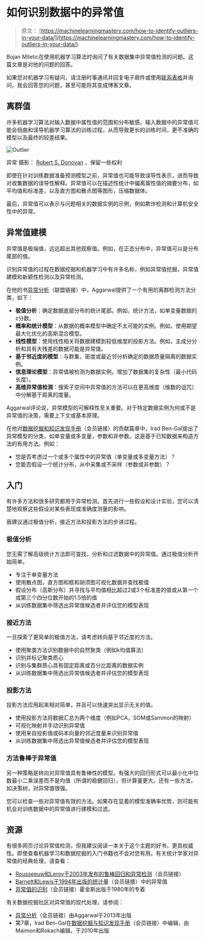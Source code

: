 # 如何识别数据中的异常值

> 原文： [https://machinelearningmastery.com/how-to-identify-outliers-in-your-data/](https://machinelearningmastery.com/how-to-identify-outliers-in-your-data/)

Bojan Miletic在使用机器学习算法时询问了有关数据集中异常值检测的问题。这篇文章是对他的问题的回答。

如果您对机器学习有疑问，请注册时事通讯并回复电子邮件或使用[联系表格](http://machinelearningmastery.com/contact/ "Contact")并询问，我会回答您的问题，甚至可能将其变成博客文章。

## 离群值

许多机器学习算法对输入数据中属性值的范围和分布敏感。输入数据中的异常值可能会扭曲和误导机器学习算法的训练过程，从而导致更长的训练时间，更不准确的模型以及最终的较差结果。

![Outlier](img/eed40d3eda8dd5e6a750f2ac60525702.jpg)

异常
摄影： [Robert S. Donovan](http://www.flickr.com/photos/booleansplit/8482641188/sizes/l/) ，保留一些权利

即使在针对训练数据准备预测模型之前，异常值也可能导致误导性表示，进而导致对收集数据的误导性解释。异常值可以在描述性统计中偏离属性值的摘要分布，如平均值和标准差，以及直方图和散点图等图形，压缩数据体。

最后，异常值可以表示与问题相关的数据实例的示例，例如欺诈检测和计算机安全性中的异常。

## 异常值建模

异常值是极端值，远远超出其他观察值。例如，在正态分布中，异常值可以是分布尾部的值。

识别异常值的过程在数据挖掘和机器学习中有许多名称，例如异常值挖掘，异常值建模和新颖性检测以及异常检测。

在他的书[异常分析](http://www.amazon.com/dp/1461463955?tag=inspiredalgor-20)（联盟链接）中，Aggarwal提供了一个有用的离群检测方法分类，如下：

*   **极值分析**：确定数据底层分布的统计尾部。例如，统计方法，如单变量数据的z分数。
*   **概率和统计模型**：从数据的概率模型中确定不太可能的实例。例如，使用期望最大化优化的高斯混合模型。
*   **线性模型**：使用线性相关将数据建模到较低维度的投影方法。例如，主成分分析和具有大残差的数据可能是异常值。
*   **基于邻近度的模型**：与群集，密度或最近邻分析确定的数据质量隔离的数据实例。
*   **信息理论模型**：异常值被检测为数据实例，增加了数据集的复杂性（最小代码长度）。
*   **高维异常值检测**：搜索子空间中异常值的方法可以在更高维度（维数的诅咒）中分解基于距离的度量。

Aggarwal评论说，异常模型的可解释性至关重要。对于特定数据实例为何或不是异常值的决策，需要上下文或基本原理。

在他对[数据挖掘和知识发现手册](http://www.amazon.com/dp/0387098224?tag=inspiredalgor-20)（会员链接）的贡献篇章中，Irad Ben-Gal提出了异常模型的分类，如单变量或多变量，参数和非参数。这是基于已知数据来构造方法的有用方法。例如：

*   您是否考虑过一个或多个属性中的异常值（单变量或多变量方法）？
*   您能否假设一个统计分布，从中采集或不采样（参数或非参数）？

## 入门

有许多方法和很多研究都用于异常检测。首先进行一些假设和设计实验，您可以清楚地观察这些假设对某些表现或准确度测量的影响。

我建议通过极值分析，接近方法和投影方法的步进过程。

### 极值分析

您无需了解高级统计方法即可查找，分析和过滤数据中的异常值。通过极值分析开始简单。

*   专注于单变量方法
*   使用散点图，直方图和框和胡须图可视化数据并查找极值
*   假设分布（高斯分布）并寻找与平均值相比超过2或3个标准差的值或从第一个或第三个四分位数开始的1.5倍的值
*   从训练数据集中筛选出异常值候选者并评估您的模型表现

### 接近方法

一旦探索了更简单的极值方法，请考虑转向基于邻近度的方法。

*   使用聚类方法识别数据中的自然聚类（例如k均值算法）
*   识别并标记聚类质心
*   识别与集群质心具有固定距离或百分比距离的数据实例
*   从训练数据集中筛选出异常值候选者并评估您的模型表现

### 投影方法

投影方法应用起来相对简单，并且可以快速突出显示无关的值。

*   使用投影方法将数据汇总为两个维度（例如PCA，SOM或Sammon的映射）
*   可视化映射并手动识别异常值
*   使用来自投影值或码本向量的邻近度量来识别异常值
*   从训练数据集中筛选出异常值候选者并评估您的模型表现

### 方法鲁棒于异常值

另一种策略是转向对异常值具有鲁棒性的模型。有强大的回归形式可以最小化中位数最小二乘误差而不是均值（所谓的稳健回归），但计算量更大。还有一些方法，如决策树，对异常值很强。

您可以检查一些对异常值有效的方法。如果存在显着的模型准确率优势，则可能有机会对训练数据中的异常值进行建模和过滤。

## 资源

有很多网页讨论异常值检测，但我建议阅读一本关于这个主题的好书，更具权威性。即使查看机器学习和数据挖掘的入门书籍也不会对您有用。有关统计学家对异常值的经典处理，请查看：

*   [Rousseeuw和Leroy于2003年发布的鲁棒回归和异常检测](http://www.amazon.com/dp/0471488550?tag=inspiredalgor-20)（会员链接）
*   [Barnett和Lewis于1994年出版的统计量](http://www.amazon.com/dp/0471930946?tag=inspiredalgor-20)（会员链接）中的异常值
*   [异常值的识别](http://www.amazon.com/dp/041221900X?tag=inspiredalgor-20)（会员链接）霍金斯出版于1980年的专着

有关数据挖掘社区对异常值的现代处理，请参阅：

*   [异常分析](http://www.amazon.com/dp/1461463955?tag=inspiredalgor-20)（会员链接）由Aggarwal于2013年出版
*   第7章，Irad Ben-Gal在[数据挖掘与知识发现手册](http://www.amazon.com/dp/0387098224?tag=inspiredalgor-20)（会员链接）中编辑，由Maimon和Rokach编辑，于2010年出版